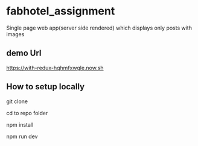 # fabhotel_assignment

Single page web app(server side rendered) which displays only posts with images

## demo Url

https://with-redux-hqhmfxwgle.now.sh

## How to setup locally

git clone <repo>
  
cd to repo folder

npm install

npm run dev


